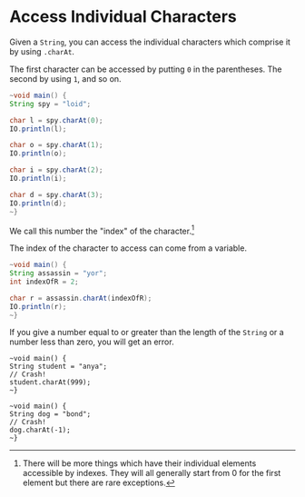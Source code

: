 # Access Individual Characters

Given a `String`, you can access the individual characters which
comprise it by using `.charAt`.

The first character can be accessed by putting `0` in the parentheses.
The second by using `1`, and so on.

```java
~void main() {
String spy = "loid";

char l = spy.charAt(0);
IO.println(l);

char o = spy.charAt(1);
IO.println(o);

char i = spy.charAt(2);
IO.println(i);

char d = spy.charAt(3);
IO.println(d);
~}
```

We call this number the "index" of the character.[^otherds]

The index of the character to access can come from a variable.

```java
~void main() {
String assassin = "yor";
int indexOfR = 2;

char r = assassin.charAt(indexOfR);
IO.println(r);
~}
```

If you give a number equal to or greater than the length of the `String` or a number less than zero,
you will get an error.

```java,panics
~void main() {
String student = "anya";
// Crash!
student.charAt(999);
~}
```

```java,panics
~void main() {
String dog = "bond";
// Crash!
dog.charAt(-1);
~}
```

[^otherds]: There will be more things which have their individual elements accessible by indexes. They will all generally start from 0 for the first element but there are rare exceptions.
